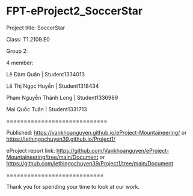 FPT-eProject2_SoccerStar
============================
Project title: SoccerStar   

Class: T1.2109.E0

Group 2:

4 member:

Lê Đàm Quân	| Student1334013

Lê Thị Ngọc Huyền | Student1318434

Phạm Nguyễn Thành Long | Student1336989

Mai Quốc Tuấn | Student1331713

=============================

Published: https://vankhoanguyen.github.io/eProject-Mountaineering/ or https://lethingochuyen39.github.io/Project1/

eProject report link: https://github.com/Vankhoanguyen/eProject-Mountaineering/tree/main/Document or https://github.com/lethingochuyen39/Project1/tree/main/Document

============================

Thank you for spending your time to look at our work.
